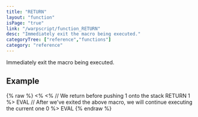 ```yaml
---
title: "RETURN"
layout: "function"
isPage: "true"
link: "/warpscript/function_RETURN"
desc: "Immediately exit the macro being executed."
categoryTree: ["reference","functions"]
category: "reference"
---
```


Immediately exit the macro being executed.

## Example ##

{% raw %}
<warp10-warpscript-widget backend="{{backend}}"  exec-endpoint="{{execEndpoint}}"><%
  <%
    // We return before pushing 1 onto the stack
    RETURN
    1
  %> EVAL
  // After we've exited the above macro, we will continue executing the current one
  0
%> EVAL
</warp10-warpscript-widget>
{% endraw %}    
